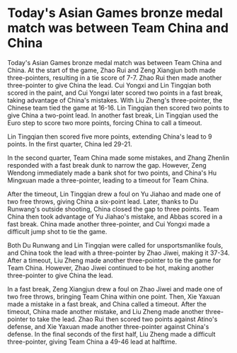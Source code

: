 # Today's Asian Games bronze medal match was between Team China and China 
 Today's Asian Games bronze medal match was between Team China and China. At the start of the game, Zhao Rui and Zeng Xiangjun both made three-pointers, resulting in a tie score of 7-7. Zhao Rui then made another three-pointer to give China the lead. Cui Yongxi and Lin Tingqian both scored in the paint, and Cui Yongxi later scored two points in a fast break, taking advantage of China's mistakes. With Liu Zheng's three-pointer, the Chinese team tied the game at 16-16. Lin Tingqian then scored two points to give China a two-point lead. In another fast break, Lin Tingqian used the Euro step to score two more points, forcing China to call a timeout.

Lin Tingqian then scored five more points, extending China's lead to 9 points. In the first quarter, China led 29-21.

In the second quarter, Team China made some mistakes, and Zhang Zhenlin responded with a fast break dunk to narrow the gap. However, Zeng Wendong immediately made a bank shot for two points, and China's Hu Mingxuan made a three-pointer, leading to a timeout for Team China.

After the timeout, Lin Tingqian drew a foul on Yu Jiahao and made one of two free throws, giving China a six-point lead. Later, thanks to Du Runwang's outside shooting, China closed the gap to three points. Team China then took advantage of Yu Jiahao's mistake, and Abbas scored in a fast break. China made another three-pointer, and Cui Yongxi made a difficult jump shot to tie the game.

Both Du Runwang and Lin Tingqian were called for unsportsmanlike fouls, and China took the lead with a three-pointer by Zhao Jiwei, making it 37-34. After a timeout, Liu Zheng made another three-pointer to tie the game for Team China. However, Zhao Jiwei continued to be hot, making another three-pointer to give China the lead.

In a fast break, Zeng Xiangjun drew a foul on Zhao Jiwei and made one of two free throws, bringing Team China within one point. Then, Xie Yaxuan made a mistake in a fast break, and China called a timeout. After the timeout, China made another mistake, and Liu Zheng made another three-pointer to take the lead. Zhao Rui then scored two points against Atino's defense, and Xie Yaxuan made another three-pointer against China's defense. In the final seconds of the first half, Liu Zheng made a difficult three-pointer, giving Team China a 49-46 lead at halftime.